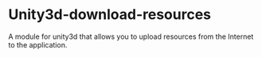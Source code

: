 # Unity3d-download-resources
A module for unity3d that allows you to upload resources from the Internet to the application.
